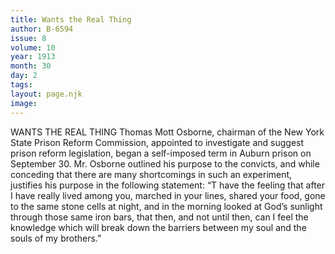 ```yaml
---
title: Wants the Real Thing
author: B-6594
issue: 8
volume: 10
year: 1913
month: 30
day: 2
tags:
layout: page.njk
image:
---
```

WANTS THE REAL THING    Thomas Mott Osborne, chairman of the New York State Prison Reform Commission, appointed to investigate and suggest prison reform legislation, began a self-imposed term in Auburn prison on September 30. Mr. Osborne outlined his purpose to the convicts, and while conceding that there are many shortcomings in such an experiment, justifies his purpose in the following statement: “T have the feeling that after I have really lived among you, marched in your lines, shared your food, gone to the same stone cells at night, and in the morning looked at God’s sunlight through those same iron bars, that then, and not until then, can I feel the knowledge which will break down the barriers between my soul and the souls of my brothers.” 




